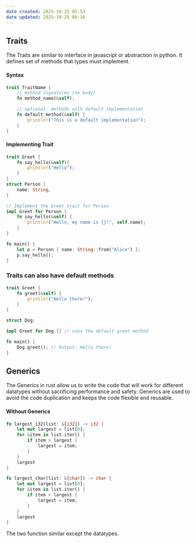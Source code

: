 ```yaml
---
date created: 2025-10-25 05:53
date updated: 2025-10-25 06:16
---
```


## Traits

The Traits are similar to interface in javascript or abstraction in python. It defines set of methods that types must implement.

#### Syntax

```rust
trait TraitName {
    // method signatures (no body)
    fn method_name(&self);

    // optional: methods with default implementation
    fn default_method(&self) {
        println!("This is a default implementation");
    }
}
```

#### Implementing Trait

```rust
trait Greet {
	fn say_hello(&self){
		println!("Hello");
	}
}
struct Person {
    name: String,
}

// Implement the Greet trait for Person
impl Greet for Person {
    fn say_hello(&self) {
        println!("Hello, my name is {}!", self.name);
    }
}

fn main() {
    let p = Person { name: String::from("Alice") };
    p.say_hello();
}

```

### Traits can also have **default methods**

```rust
trait Greet {
    fn greet(&self) {
        println!("Hello there!");
    }
}

struct Dog;

impl Greet for Dog {} // uses the default greet method

fn main() {
    Dog.greet(); // Output: Hello there!
}
```

## Generics

The Generics in rust allow us to write the code that will work for different datatypes without sacrificing performance and safety.
Generics are used to avoid the code duplication and keeps the code flexible and reusable.

#### Without Generics

```rust
fn largest_i32(list: &[i32]) -> i32 {
    let mut largest = list[0];
    for &item in list.iter() {
        if item > largest {
            largest = item;
        }
    }
    largest
}

fn largest_char(list: &[char]) -> char {
    let mut largest = list[0];
    for &item in list.iter() {
        if item > largest {
            largest = item;
        }
    }
    largest
}
```

The two function similar except the datatypes.